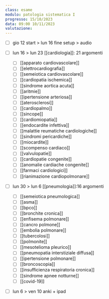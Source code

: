```yaml
---
class: esame
modulo: patologia sistematica I
progresso: 15/10/2023
data: 09:00 10/11/2023
valutazione: 
---
```

- [ ] gio 12 start > lun 16
	fine setup > audio

- [ ] lun 16 > lun 23
	[[cardiologia]]: 21 argomenti
	- [ ] [[apparato cardiovascolare]]
	- [ ] [[elettrocardiografia]]
	- [ ] [[semeiotica cardiovascolare]]
	- [ ] [[cardiopatia ischemica]]
	- [ ] [[sindrome aortica acuta]]
	- [ ] [[aritmie]]
	- [ ] [[ipertensione arteriosa]]
	- [ ] [[aterosclerosi]]
	- [ ] [[cardiopalmo]]
	- [ ] [[sincope]]
	- [ ] [[cardiomiopatia]]
	- [ ] [[endocardite infettiva]]
	- [ ] [[malattie reumatiche cardiologiche]]
	- [ ] [[sindromi pericardiche]]
	- [ ] [[miocardite]]
	- [ ] [[scompenso cardiaco]]
	- [ ] [[valvulopatie]]
	- [ ] [[cardiopatie congenite]]
	- [ ] [[anomalie cardiache congenite]]
	- [ ] [[farmaci cardiologici]]
	- [ ] [[rianimazione cardiopolmonare]]

- [ ] lun 30 > lun 6
	[[pneumologia]]:16 argomenti
	- [ ] [[semeiotica pneumologica]]
	- [ ] [[asma]]
	- [ ] [[bpco]]
	- [ ] [[bronchite cronica]]
	- [ ] [[enfisema polmonare]]
	- [ ] [[cancro polmone]]
	- [ ] [[embolia polmonare]]
	- [ ] [[tubercolosi]]
	- [ ] [[polmonite]]
	- [ ] [[mesotelioma pleurico]]
	- [ ] [[pneumopatia interstiziale diffusa]]
	- [ ] [[ipertensione polmonare]]
	- [ ] [[broncoscopia]]
	- [ ] [[insufficienza respiratoria cronica]]
	- [ ] [[sindrome apnee notturne]]
	- [ ] [[covid-19]]

- [ ] lun 6 > ven 10
	anki + ipad